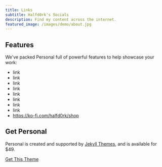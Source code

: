 ```yaml
---
title: Links
subtitle: Halfd0rk's Socials
description: Find my content across the internet.
featured_image: /images/demo/about.jpg
---
```


## Features

We've packed Personal full of powerful features to help showcase your work:

* link
* link
* link
* link
* link
* link
* link
* link
* https://ko-fi.com/halfd0rk/shop

## Get Personal

Personal is created and supported by [Jekyll Themes](https://jekyllthemes.io), and is available for $49.

<a href="https://jekyllthemes.io/theme/personal-website-jekyll-theme" class="button button--large">Get This Theme</a>